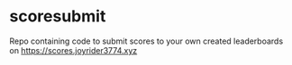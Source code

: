 # scoresubmit
Repo containing code to submit scores to your own created leaderboards on https://scores.joyrider3774.xyz
